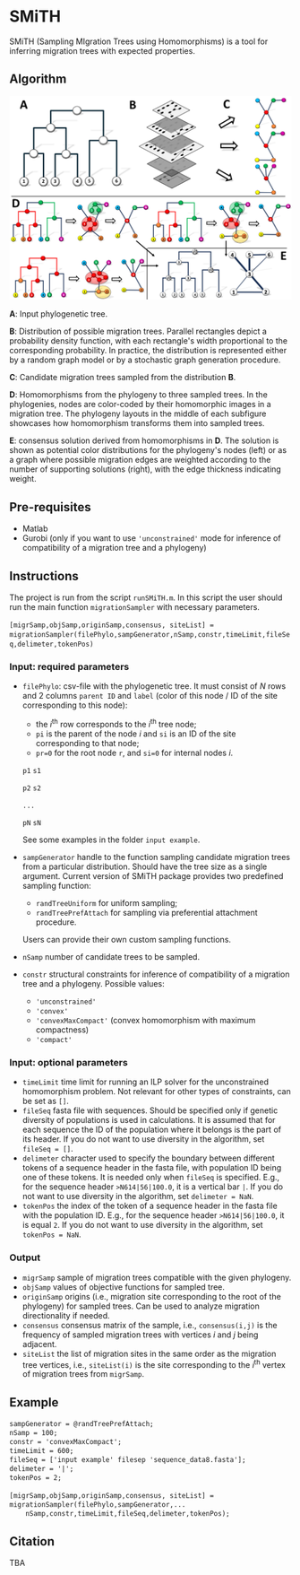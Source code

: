 # SMiTH
SMiTH (Sampling MIgration Trees using Homomorphisms) is a tool for inferring migration trees with expected properties.

## Algorithm
![alt text](/images/flow.png)

**A**: Input phylogenetic tree. 

**B**: Distribution of possible migration trees. Parallel rectangles depict a probability density function, with each rectangle's width proportional to the corresponding probability. In practice, the distribution is represented either by a random graph model or by a stochastic graph generation procedure. 

**C**: Candidate migration trees sampled from the distribution **B**. 

**D**: Homomorphisms from the phylogeny to three sampled trees. In the phylogenies, nodes are color-coded by their homomorphic images in a migration tree. The phylogeny layouts in the middle of each subfigure showcases how homomorphism transforms them into sampled trees.  

**E**: consensus solution derived from homomorphisms in **D**. The solution is shown as potential color distributions for the phylogeny's nodes (left) or as a graph where possible migration edges are weighted according to the number of supporting solutions (right), with the edge thickness indicating weight.


## Pre-requisites
   - Matlab
   - Gurobi (only if you want to use `'unconstrained'` mode for inference of compatibility of a migration tree and a phylogeny)

## Instructions

The project is run from the script ``runSMiTH.m``. In this script the user should run the main function ``migrationSampler`` with necessary parameters.

```[migrSamp,objSamp,originSamp,consensus, siteList] = migrationSampler(filePhylo,sampGenerator,nSamp,constr,timeLimit,fileSeq,delimeter,tokenPos)```

### Input: required parameters
* ``filePhylo``:  csv-file with the phylogenetic tree. It must consist of _N_ rows and 2 columns `parent ID` and `label` (color of this node / ID of the site corresponding to this node):
   - the _i_<sup>th</sup> row corresponds to the _i_<sup>th</sup> tree node;
   - `pi` is the parent of the node _i_ and ``si`` is an ID of the site corresponding to that node;
   - `pr=0` for the root node `r`, and `si=0` for internal nodes _i_.

   `p1` `s1`
   
   `p2` `s2`
   
   `...`
   
   `pN` `sN`
  
     See some examples in the folder `input example`.

* ``sampGenerator``   handle to the function sampling candidate migration trees from a particular distribution. Should have the tree size as a single argument. Current version of SMiTH package provides two predefined sampling function:
   - `randTreeUniform` for uniform sampling;
   - `randTreePrefAttach` for sampling via preferential attachment procedure.
     
  Users can provide their own custom sampling functions.
  
* ``nSamp``   number of candidate trees to be sampled.
* ``constr``   structural constraints for inference of compatibility of a migration tree and a phylogeny.
     Possible values:
     - `'unconstrained'`
     - `'convex'`
     - `'convexMaxCompact'` (convex homomorphism with maximum compactness)
     - `'compact'`

### Input: optional parameters
   * ``timeLimit``   time limit for running an ILP solver for the unconstrained homomorphism problem. Not relevant for other types of constraints, can be set as `[]`.
   * ``fileSeq``   fasta file with sequences. Should be specified only if genetic diversity of populations is used in calculations. It is assumed that for each sequence the ID of the population where it belongs is the part of its header. If you do not want to use diversity in the algorithm, set `fileSeq = []`.
   * ``delimeter``   character used to specify the boundary between different tokens of a sequence header in the fasta file, with population ID being one of these tokens. It is needed only when `fileSeq` is specified. E.g., for the sequence header `>N614|56|100.0`, it is a vertical bar `|`. If you do not want to use diversity in the algorithm, set `delimeter = NaN`.
   * ``tokenPos``   the index of the token of a sequence header in the fasta file with the population ID.  E.g., for the sequence header `>N614|56|100.0`, it is equal `2`. If you do not want to use diversity in the algorithm, set `tokenPos = NaN`.

### Output
 * ``migrSamp``   sample of migration trees compatible with the given phylogeny.
 * ``objSamp``   values of objective functions for sampled tree. 
 * ``originSamp``   origins (i.e., migration site corresponding to the root of the phylogeny) for sampled trees. Can be used to analyze migration directionality if needed.
 * ``consensus``   consensus matrix of the sample, i.e., `consensus(i,j)` is the frequency of sampled migration trees with vertices _i_ and _j_ being adjacent.
 * ``siteList``   the list of migration sites in the same order as the migration tree vertices, i.e., `siteList(i)` is the site corresponding to the _i_<sup>th</sup> vertex of migration trees from `migrSamp`.

## Example
```filePhylo = ['input example' filesep 'input8.csv'];
sampGenerator = @randTreePrefAttach;
nSamp = 100;
constr = 'convexMaxCompact'; 
timeLimit = 600;
fileSeq = ['input example' filesep 'sequence_data8.fasta'];
delimeter = '|';
tokenPos = 2;

[migrSamp,objSamp,originSamp,consensus, siteList] = migrationSampler(filePhylo,sampGenerator,...
    nSamp,constr,timeLimit,fileSeq,delimeter,tokenPos);
```

## Citation
TBA

